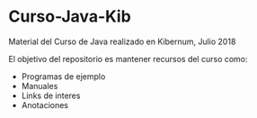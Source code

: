 # Curso-Java-Kib
Material del Curso de Java realizado en Kibernum, Julio 2018

El objetivo del repositorio es mantener recursos del curso como:

- Programas de ejemplo
- Manuales
- Links de interes
- Anotaciones
